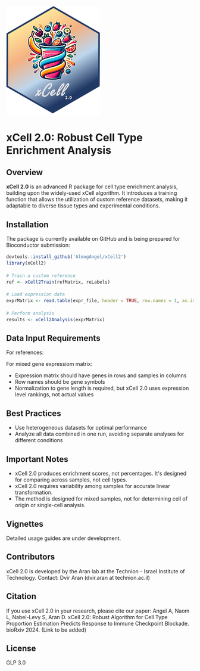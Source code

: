 <img src="xcell2logo.png" width="50%">

# xCell 2.0: Robust Cell Type Enrichment Analysis

## Overview
**xCell 2.0** is an advanced R package for cell type enrichment analysis, building upon the widely-used xCell algorithm. It introduces a training function that allows the utilization of custom reference datasets, making it adaptable to diverse tissue types and experimental conditions.

## Installation
The package is currently available on GitHub and is being prepared for Bioconductor submission:

```R
devtools::install_github('AlmogAngel/xCell2')
library(xCell2)

# Train a custom reference
ref <- xCell2Train(refMatrix, reLabels)

# Load expression data
exprMatrix <- read.table(expr_file, header = TRUE, row.names = 1, as.is = TRUE)

# Perform analysis
results <- xCell2Analysis(exprMatrix)
```

## Data Input Requirements

For references:

For mixed gene expressiom matrix:

<ul>
<li>Expression matrix should have genes in rows and samples in columns</li>
<li>Row names should be gene symbols</li>
<li>Normalization to gene length is required, but xCell 2.0 uses expression level rankings, not actual values</li>
</ul>

## Best Practices

<ul>
<li>Use heterogeneous datasets for optimal performance</li>
<li>Analyze all data combined in one run, avoiding separate analyses for different conditions</li>
</ul>

## Important Notes

<ul>
<li>xCell 2.0 produces enrichment scores, not percentages. It's designed for comparing across samples, not cell types.</li>
<li>xCell 2.0 requires variability among samples for accurate linear transformation.</li>
<li>The method is designed for mixed samples, not for determining cell of origin or single-cell analysis.</li>
</ul>

## Vignettes

Detailed usage guides are under development.

## Contributors

xCell 2.0 is developed by the Aran lab at the Technion - Israel Institute of Technology.
Contact: Dvir Aran (dvir.aran at technion.ac.il)

## Citation

If you use xCell 2.0 in your research, please cite our paper:
Angel A, Naom L, Nabel-Levy S, Aran D. xCell 2.0: Robust Algorithm for Cell Type Proportion Estimation Predicts Response to Immune Checkpoint Blockade. bioRxiv 2024. (Link to be added)

## License

GLP 3.0
